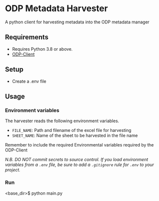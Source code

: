# ODP Metadata Harvester

A python client for harvesting metadata into the ODP metadata manager

## Requirements 

- Requires Python 3.8 or above.
- [ODP-Client](https://github.com/SAEONData/ODP-Client/blob/master/README.md)

## Setup
- Create a .env file

## Usage

### Environment variables

The harvester reads the following environment variables.

- `FILE_NAME`: Path and filename of the excel file for harvesting
- `SHEET_NAME`: Name of the sheet to be harvested in the file name

Remember to include the required Environmental variables required by the ODP-Client

_N.B. DO NOT commit secrets to source control. If you load environment variables from
a `.env` file, be sure to add a `.gitignore` rule for `.env` to your project._

### Run
<base_dir>$ python main.py
